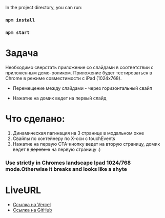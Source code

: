 In the project directory, you can run:

### `npm install`

### `npm start`

# Задача

Необходимо сверстать приложение со слайдами в соответствии с приложенным демо-роликом. Приложение будет тестироваться в Chrome в режиме совместимости с iPad (1024x768).

- Перемещение между слайдами - через горизонтальный свайп

- Нажатие на домик ведет на первый слайд

# Что сделано:

1. Динамическая пагинация на 3 странице в модальном окне
2. Свайпы по контейнеру по Х-оси с touchEvents
3. Нажатие на первую CTA-кнопку ведет на вторую страницу, домик ведет в ~~деревню~~ на первую страницу :)

### Use strictly in Chromes landscape Ipad 1024/768 mode.Otherwise it breaks and looks like a shyte

# LiveURL

- [Ссылка на Vercel](https://onpoint-rite-of-passage.vercel.app)
- [Ссылка на GitHub](https://github.com/ScarSymmetry/onpoint-rite-of-passage)
